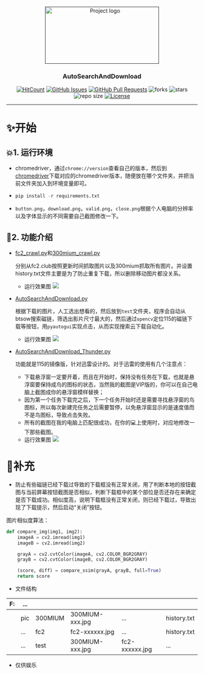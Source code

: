 <p align="center">
  <a href="" rel="noopener">
 <img width=300 height=150 src="https://i.loli.net/2020/04/09/i7RCF1EzV4BKkWe.png" alt="Project logo"></a>
</p>

<h3 align="center">AutoSearchAndDownload</h3>

<div align="center">

[![HitCount](http://hits.dwyl.com/ExcaliburEX/https://githubcom/ExcaliburEX/GHS.svg)](http://hits.dwyl.com/ExcaliburEX/https://githubcom/ExcaliburEX/GHS)
[![GitHub Issues](https://img.shields.io/github/issues/ExcaliburEX/GHS.svg)](https://github.com/ExcaliburEX/GHS/issues)
[![GitHub Pull Requests](https://img.shields.io/github/issues-pr/ExcaliburEX/GHS.svg)](https://github.com/ExcaliburEX/GHS/pulls)
![forks](https://img.shields.io/github/forks/ExcaliburEX/GHS)
![stars](	https://img.shields.io/github/stars/ExcaliburEX/GHS)
![repo size](https://img.shields.io/github/repo-size/ExcaliburEX/GHS)
[![License](https://img.shields.io/badge/license-MIT-blue.svg)](/LICENSE)
</div>

---

# ✨开始

## 💥1. 运行环境
- chromedriver，通过`chrome://version`查看自己的版本，然后到[chromedriver](http://chromedriver.storage.googleapis.com/index.html)下载对应的chromedriver版本，随便放在哪个文件夹，并把当前文件夹加入到环境变量即可。
- ```python
  pip install -r requirements.txt
  ```
- `button.png`，`download.png`，`valid.png`，`close.png`根据个人电脑的分辨率以及字体显示的不同需要自己截图修改一下。
## 🍓2. 功能介绍
- [fc2_crawl.py](https://github.com/ExcaliburEX/GHS/blob/master/fc2_crawl.py)和[300mium_crawl.py](https://github.com/ExcaliburEX/GHS/blob/master/300mium_crawl.py)
  
  分别从fc2.club按照更新时间抓取图片以及300mium抓取所有图片。并设置history.txt文件主要是为了防止重复下载，所以删除移动图片都没关系。
  - 运行效果图
  ![](https://github.com/ExcaliburEX/GHS/blob/master/300mium.gif)

- [AutoSearchAndDownload.py](https://github.com/ExcaliburEX/GHS/blob/master/AutoSearchAndDownload.py)
  
  根据下载的图片，人工选出想看的，然后放到`test`文件夹，程序会自动从btsow搜索磁链，筛选出影片尺寸最大的，然后通过`opencv`定位115的磁链下载等按钮，用`pyautogui`实现点击，从而实现搜索云下载自动化。
  - 运行效果图
  ![](https://i.loli.net/2020/04/07/V5pSmMNue8CRj1A.gif)


- [AutoSearchAndDownload_Thunder.py](https://github.com/ExcaliburEX/GHS/blob/master/AutoSearchAndDownload_Thunder.py)

  功能就是115的镜像版，针对迅雷设计的。对于迅雷的使用有几个注意点：
  - 下载悬浮窗一定要开着，而且在开始时，保持没有任务在下载，也就是悬浮窗要保持成鸟的图标的状态，当然我的截图是VIP版的，你可以在自己电脑上截图成你的悬浮窗模样替换；
  - 因为第一个任务下载完之后，下一个任务开始时还是需要寻找悬浮窗的鸟图标，所以每次新建完任务之后需要暂停，以免悬浮窗显示的是速度值而不是鸟图标，导致点击失败。  
  - 所有的截图在我的电脑上匹配很成功，在你的💻上使用时，对应地修改一下那些截图。
  - 运行效果图
  ![](https://github.com/ExcaliburEX/GHS/blob/master/Thunder_demo.gif)


# 🍧补充

- 防止有些磁链已经下载过导致的下载框没有正常关闭，用了判断本地的按钮截图与当前屏幕按钮截图是否相似，判断下载框中的某个部位是否还存在来确定是否下载成功。相似度高，说明下载框没有正常关闭，则已经下载过，导致出现了下载提示，然后启动“关闭”按钮。

图片相似度算法：
```python
def compare_img(img1, img2):
    imageA = cv2.imread(img1)
    imageB = cv2.imread(img2)

    grayA = cv2.cvtColor(imageA, cv2.COLOR_BGR2GRAY)
    grayB = cv2.cvtColor(imageB, cv2.COLOR_BGR2GRAY)

    (score, diff) = compare_ssim(grayA, grayB, full=True)
    return score
```

- 文件结构

| F:         | ...|  |  |  |  |
| ------------- | ------- | -------- | ------- | ------- | -----------------|
|    |  pic   |  300MIUM  |  300MIUM-xxx.jpg    |  ...  | history.txt|
|  |  ... |    fc2 |    fc2-xxxxxx.jpg  |   ... |    history.txt     |
|  |  ... |    test |   300MIUM-xxx.jpg   |  fc2-xxxxxx.jpg  |  ... |

- 仅供娱乐 

